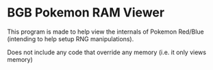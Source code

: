 # BGB Pokemon RAM Viewer
This program is made to help view the internals of Pokemon Red/Blue (intending to help setup RNG manipulations).

Does not include any code that override any memory (i.e. it only views memory)
